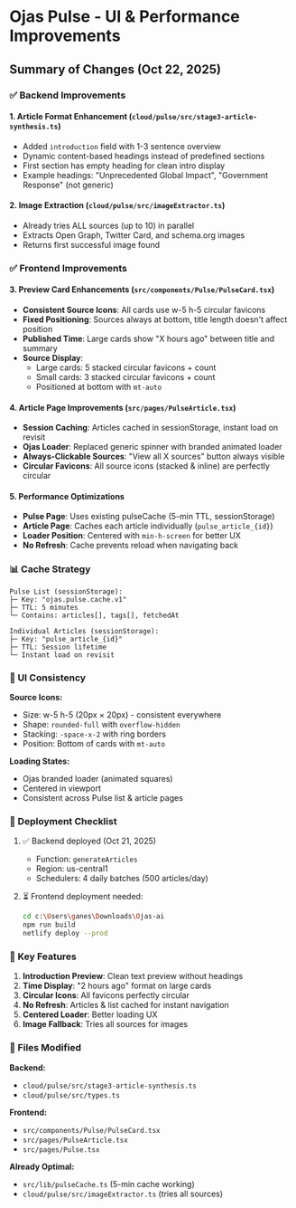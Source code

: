 # Ojas Pulse - UI & Performance Improvements

## Summary of Changes (Oct 22, 2025)

### ✅ Backend Improvements

#### 1. **Article Format Enhancement** (`cloud/pulse/src/stage3-article-synthesis.ts`)
- Added `introduction` field with 1-3 sentence overview
- Dynamic content-based headings instead of predefined sections
- First section has empty heading for clean intro display
- Example headings: "Unprecedented Global Impact", "Government Response" (not generic)

#### 2. **Image Extraction** (`cloud/pulse/src/imageExtractor.ts`)
- Already tries ALL sources (up to 10) in parallel
- Extracts Open Graph, Twitter Card, and schema.org images
- Returns first successful image found

### ✅ Frontend Improvements

#### 3. **Preview Card Enhancements** (`src/components/Pulse/PulseCard.tsx`)
- **Consistent Source Icons**: All cards use w-5 h-5 circular favicons
- **Fixed Positioning**: Sources always at bottom, title length doesn't affect position
- **Published Time**: Large cards show "X hours ago" between title and summary
- **Source Display**: 
  - Large cards: 5 stacked circular favicons + count
  - Small cards: 3 stacked circular favicons + count
  - Positioned at bottom with `mt-auto`

#### 4. **Article Page Improvements** (`src/pages/PulseArticle.tsx`)
- **Session Caching**: Articles cached in sessionStorage, instant load on revisit
- **Ojas Loader**: Replaced generic spinner with branded animated loader
- **Always-Clickable Sources**: "View all X sources" button always visible
- **Circular Favicons**: All source icons (stacked & inline) are perfectly circular

#### 5. **Performance Optimizations**
- **Pulse Page**: Uses existing pulseCache (5-min TTL, sessionStorage)
- **Article Page**: Caches each article individually (`pulse_article_{id}`)
- **Loader Position**: Centered with `min-h-screen` for better UX
- **No Refresh**: Cache prevents reload when navigating back

### 📊 Cache Strategy

```
Pulse List (sessionStorage):
├─ Key: "ojas.pulse.cache.v1"
├─ TTL: 5 minutes
└─ Contains: articles[], tags[], fetchedAt

Individual Articles (sessionStorage):
├─ Key: "pulse_article_{id}"
├─ TTL: Session lifetime
└─ Instant load on revisit
```

### 🎨 UI Consistency

**Source Icons:**
- Size: w-5 h-5 (20px × 20px) - consistent everywhere
- Shape: `rounded-full` with `overflow-hidden`
- Stacking: `-space-x-2` with ring borders
- Position: Bottom of cards with `mt-auto`

**Loading States:**
- Ojas branded loader (animated squares)
- Centered in viewport
- Consistent across Pulse list & article pages

### 🚀 Deployment Checklist

1. ✅ Backend deployed (Oct 21, 2025)
   - Function: `generateArticles`
   - Region: us-central1
   - Schedulers: 4 daily batches (500 articles/day)

2. ⏳ Frontend deployment needed:
   ```bash
   cd c:\Users\ganes\Downloads\Ojas-ai
   npm run build
   netlify deploy --prod
   ```

### 📝 Key Features

1. **Introduction Preview**: Clean text preview without headings
2. **Time Display**: "2 hours ago" format on large cards
3. **Circular Icons**: All favicons perfectly circular
4. **No Refresh**: Articles & list cached for instant navigation
5. **Centered Loader**: Better loading UX
6. **Image Fallback**: Tries all sources for images

### 🔧 Files Modified

**Backend:**
- `cloud/pulse/src/stage3-article-synthesis.ts`
- `cloud/pulse/src/types.ts`

**Frontend:**
- `src/components/Pulse/PulseCard.tsx`
- `src/pages/PulseArticle.tsx`
- `src/pages/Pulse.tsx`

**Already Optimal:**
- `src/lib/pulseCache.ts` (5-min cache working)
- `cloud/pulse/src/imageExtractor.ts` (tries all sources)
